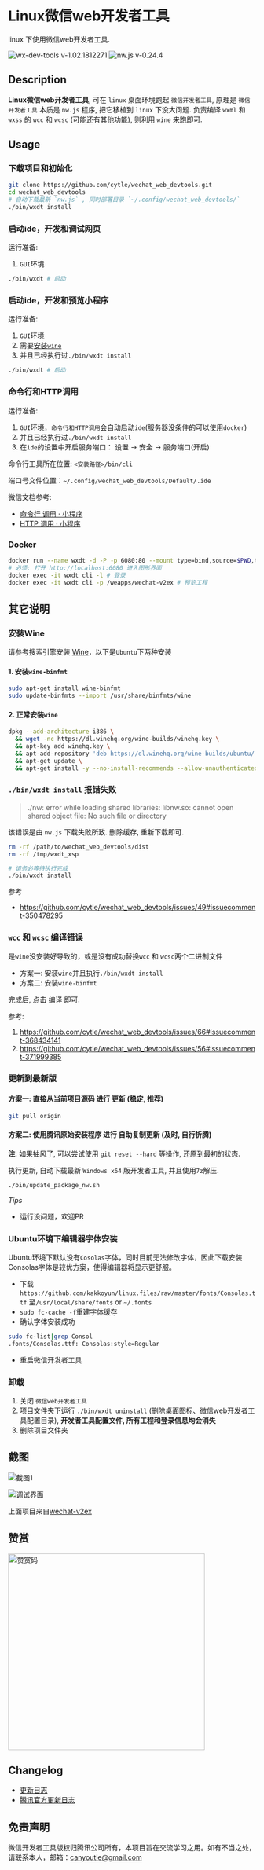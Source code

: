 # Linux微信web开发者工具

linux 下使用微信web开发者工具.

![wx-dev-tools v-1.02.1812271](https://img.shields.io/badge/wx_dev_tools-1.02.1812271-green.svg)
![nw.js v-0.24.4](https://img.shields.io/badge/nw.js-v0.24.4-blue.svg)

## Description

**Linux微信web开发者工具**, 可在 `linux` 桌面环境跑起 `微信开发者工具`,
原理是 `微信开发者工具` 本质是 `nw.js` 程序, 把它移植到 `linux` 下没大问题.
负责编译 `wxml` 和 `wxss` 的 `wcc` 和 `wcsc` (可能还有其他功能),
则利用 `wine` 来跑即可.

## Usage

### 下载项目和初始化

``` bash
git clone https://github.com/cytle/wechat_web_devtools.git
cd wechat_web_devtools
# 自动下载最新 `nw.js` , 同时部署目录 `~/.config/wechat_web_devtools/`
./bin/wxdt install
```

### 启动ide，开发和调试网页

运行准备:

1. `GUI`环境

``` bash
./bin/wxdt # 启动
```

### 启动ide，开发和预览小程序

运行准备:

1. `GUI`环境
2. 需要[安装`wine`](#安装Wine)
3. 并且已经执行过`./bin/wxdt install`

``` bash
./bin/wxdt # 启动
```

### 命令行和HTTP调用

运行准备:

1. `GUI`环境，`命令行和HTTP调用`会自动启动`ide`(服务器没条件的可以使用`docker`)
2. 并且已经执行过`./bin/wxdt install`
3. 在`ide`的设置中开启服务端口： 设置 -> 安全 -> 服务端口(开启)

命令行工具所在位置: `<安装路径>/bin/cli`

端口号文件位置：`~/.config/wechat_web_devtools/Default/.ide`

微信文档参考:
- [命令行 调用 · 小程序](https://developers.weixin.qq.com/miniprogram/dev/devtools/cli.html)
- [HTTP 调用 · 小程序](https://developers.weixin.qq.com/miniprogram/dev/devtools/http.html)

### Docker

``` bash
docker run --name wxdt -d -P -p 6080:80 --mount type=bind,source=$PWD,target=/weapps canyoutle/wxdt
# 必须: 打开 http://localhost:6080 进入图形界面
docker exec -it wxdt cli -l # 登录
docker exec -it wxdt cli -p /weapps/wechat-v2ex # 预览工程
```

## 其它说明

### 安装Wine

请参考搜索引擎安装 [Wine](https://wiki.winehq.org/Download)，以下是`Ubuntu`下两种安装

#### 1. 安装`wine-binfmt`

``` bash
sudo apt-get install wine-binfmt
sudo update-binfmts --import /usr/share/binfmts/wine
```

#### 2. 正常安装`wine`

``` bash
dpkg --add-architecture i386 \
  && wget -nc https://dl.winehq.org/wine-builds/winehq.key \
  && apt-key add winehq.key \
  && apt-add-repository 'deb https://dl.winehq.org/wine-builds/ubuntu/ bionic main' \
  && apt-get update \
  && apt-get install -y --no-install-recommends --allow-unauthenticated winehq-stable
```

### `./bin/wxdt install` 报错失败

> ./nw: error while loading shared libraries: libnw.so: cannot open shared object file: No such file or directory

该错误是由 `nw.js` 下载失败所致.
删除缓存, 重新下载即可.

``` bash
rm -rf /path/to/wechat_web_devtools/dist
rm -rf /tmp/wxdt_xsp
```

``` bash
# 请务必等待执行完成
./bin/wxdt install
```

参考

- https://github.com/cytle/wechat_web_devtools/issues/49#issuecomment-350478295

### `wcc` 和 `wcsc` 编译错误

是`wine`没安装好导致的，或是没有成功替换`wcc` 和 `wcsc`两个二进制文件

- 方案一: 安装`wine`并且执行`./bin/wxdt install`
- 方案二: 安装`wine-binfmt`

完成后, 点击 <kbd>编译</kbd> 即可.

参考:

1. https://github.com/cytle/wechat_web_devtools/issues/66#issuecomment-368434141
2. https://github.com/cytle/wechat_web_devtools/issues/56#issuecomment-371999385

### 更新到最新版

#### 方案一: 直接从当前项目源码 进行 更新 (稳定, 推荐)

``` bash
git pull origin
```

#### 方案二: 使用腾讯原始安装程序 进行 自助复制更新 (及时, 自行折腾)

**注**: 如果抽风了, 可以尝试使用 `git reset --hard` 等操作, 还原到最初的状态.

执行更新, 自动下载最新 `Windows x64` 版开发者工具, 并且使用`7z`解压.  

``` bash
./bin/update_package_nw.sh
```

*Tips*

- 运行没问题，欢迎PR

### Ubuntu环境下编辑器字体安装

Ubuntu环境下默认没有`Cosolas`字体，同时目前无法修改字体，因此下载安装Consolas字体是较优方案，使得编辑器将显示更舒服。

- 下载`https://github.com/kakkoyun/linux.files/raw/master/fonts/Consolas.ttf` 至`/usr/local/share/fonts` or `~/.fonts`
- `sudo fc-cache -f`重建字体缓存
- 确认字体安装成功

``` bash
sudo fc-list|grep Consol
.fonts/Consolas.ttf: Consolas:style=Regular
```

- 重启微信开发者工具

### 卸载

1. 关闭 `微信web开发者工具`
2. 项目文件夹下运行 `./bin/wxdt uninstall` (删除桌面图标、微信web开发者工具配置目录),
   **开发者工具配置文件, 所有工程和登录信息均会消失**
3. 删除项目文件夹

## 截图

![截图1](https://github.com/cytle/wechat_web_devtools/raw/fb84550d2d9b9f40f7a80b896066e1933892eff9/images/截图1.png)

![调试界面](https://github.com/cytle/wechat_web_devtools/raw/fb84550d2d9b9f40f7a80b896066e1933892eff9/images/调试界面.png)

上面项目来自[wechat-v2ex](https://github.com/jectychen/wechat-v2ex)

## 赞赏

<img width="400px" height="400px" alt="赞赏码" src="https://raw.githubusercontent.com/cytle/wechat_web_devtools/master/images/%E5%BE%AE%E4%BF%A1%E8%B5%9E%E8%B5%8F%E7%A0%81.jpeg"/>

## Changelog

- [更新日志](CHANGELOG.md)
- [腾讯官方更新日志](https://developers.weixin.qq.com/miniprogram/dev/devtools/download.html)

## 免责声明

微信开发者工具版权归腾讯公司所有，本项目旨在交流学习之用。如有不当之处，请联系本人，邮箱：canyoutle@gmail.com
